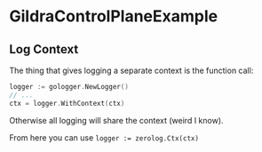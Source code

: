 # GildraControlPlaneExample

## Log Context

The thing that gives logging a separate context is the function call:

```go
logger := gologger.NewLogger()
// ...
ctx = logger.WithContext(ctx)
```

Otherwise all logging will share the context (weird I know).

From here you can use `logger := zerolog.Ctx(ctx)`
